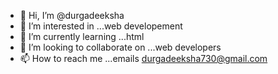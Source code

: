 - 👋 Hi, I’m @durgadeeksha
- 👀 I’m interested in ...web developement
- 🌱 I’m currently learning ...html
- 💞️ I’m looking to collaborate on ...web developers
- 📫 How to reach me ...emails durgadeeksha730@gmail.com

<!---
durgadeeksha/durgadeeksha is a ✨ special ✨ repository because its `README.md` (this file) appears on your GitHub profile.
You can click the Preview link to take a look at your changes.
--->
